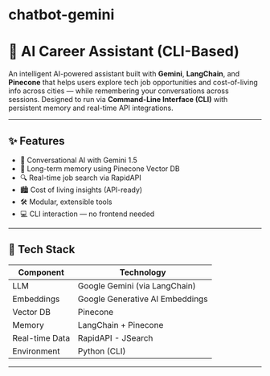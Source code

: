 # chatbot-gemini
# 🤖 AI Career Assistant (CLI-Based)

An intelligent AI-powered assistant built with **Gemini**, **LangChain**, and **Pinecone** that helps users explore tech job opportunities and cost-of-living info across cities — while remembering your conversations across sessions. Designed to run via **Command-Line Interface (CLI)** with persistent memory and real-time API integrations.

---

## ✨ Features

- 💬 Conversational AI with Gemini 1.5
- 🧠 Long-term memory using Pinecone Vector DB
- 🔍 Real-time job search via RapidAPI
- 🏙️ Cost of living insights (API-ready)
- 🛠️ Modular, extensible tools
- 💻 CLI interaction — no frontend needed

---

## 🧱 Tech Stack

| Component      | Technology              |
|----------------|--------------------------|
| LLM            | Google Gemini (via LangChain) |
| Embeddings     | Google Generative AI Embeddings |
| Vector DB      | Pinecone                 |
| Memory         | LangChain + Pinecone     |
| Real-time Data | RapidAPI - JSearch       |
| Environment    | Python (CLI)             |

---
